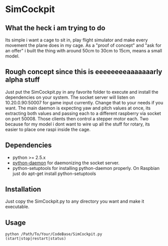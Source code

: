 # SimCockpit

## What the heck i am trying to do
Its simple i want a cage to sit in, play flight simulator and make every movement the plane does in my cage.
As a "proof of concept" and "ask for an offer" i built the thing with around 50cm to 30cm to 15cm, means a small model.

## Rough concept since this is eeeeeeeeaaaaaaarly alpha stuff
Just put the SimCockpit.py in any favorite folder to execute and install the dependencies on your system.
The socket server will listen on 10.20.0.90:50007 for game input currently. Change that to your needs if you want.
The main daemon is expecting yaw and pitch values at once, its extracting both values and passing each to a different raspberry via socket on port 50008. Those clients then control a stepper motor each.
Two because for my model i dont want to wire up all the stuff for rotary, its easier to place one raspi inside the cage.

## Dependencies
 - python >= 2.5.x
 - [python-daemon](https://github.com/martinrusev/python-daemon/ "python-daemon") for daemonizing the socket server.
 - python-setuptools for installing python-daemon properly. On Raspbian just do 
    apt-get install python-setuptools

## Installation
Just copy the SimCockpit.py to any directory you want and make it executable.

## Usage
    python /Path/To/Your/CodeBase/SimCockpit.py (start|stop|restart|status)
